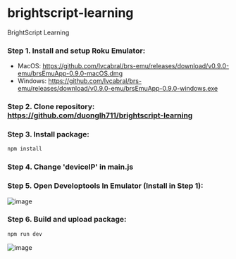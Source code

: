 # brightscript-learning
BrightScript Learning
### Step 1. Install and setup Roku Emulator: 
- MacOS: https://github.com/lvcabral/brs-emu/releases/download/v0.9.0-emu/brsEmuApp-0.9.0-macOS.dmg 
- Windows: https://github.com/lvcabral/brs-emu/releases/download/v0.9.0-emu/brsEmuApp-0.9.0-windows.exe 

### Step 2. Clone repository: https://github.com/duonglh711/brightscript-learning 
### Step 3. Install package: 
```bash
npm install
```

### Step 4. Change 'deviceIP' in main.js

### Step 5. Open Developtools In Emulator (Install in Step 1):  
![image](https://user-images.githubusercontent.com/89597412/148057190-81d07251-6730-4ead-8ef3-acee83fc58d1.png)

### Step 6. Build and upload package: 
```bash
npm run dev
```
![image](https://user-images.githubusercontent.com/89597412/148057082-01663987-af8d-487e-87b3-2ef6e378d1f4.png)

